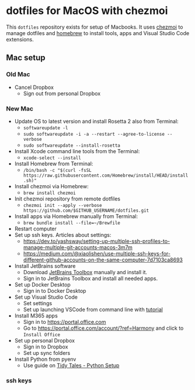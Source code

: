 # dotfiles for MacOS with chezmoi

This `dotfiles` repository exists for setup of Macbooks. It uses [chezmoi](https://www.chezmoi.io) to manage dotfiles and [homebrew](https://brew.sh) to install tools, apps and Visual Studio Code extensions.

## Mac setup

### Old Mac

- Cancel Dropbox
    - Sign out from personal Dropbox

### New Mac

- Update OS to latest version and install Rosetta 2 also from Terminal:
    - `softwareupdate -l`
    - `sudo softwareupdate -i -a --restart --agree-to-license --verbose`
    - `sudo softwareupdate --install-rosetta`
- Install Xcode command line tools from the Terminal:
    - `xcode-select --install`
- Install Homebrew from Terminal:
    - `/bin/bash -c "$(curl -fsSL https://raw.githubusercontent.com/Homebrew/install/HEAD/install.sh)"`
- Install chezmoi via Homebrew:
    - `brew install chezmoi`
- Init chezmoi repository from remote dotfiles
    - `chezmoi init --apply --verbose https://github.com/$GITHUB_USERNAME/dotfiles.git`
- Install apps via Homebrew manually from Terminal:
    - `brew bundle install --file=~/Brewfile`
- Restart computer
- Set up ssh keys. Articles about settings:
    - https://dev.to/yashsway/setting-up-multiple-ssh-profiles-to-manage-multiple-git-accounts-macos-3m7m
    - https://medium.com/@xiaolishen/use-multiple-ssh-keys-for-different-github-accounts-on-the-same-computer-7d7103ca8693
- Install JetBrains software
    - Download [JetBrains Toolbox](https://www.jetbrains.com/toolbox-app/) manually and install it.
    - Sign in to JetBrains Toolbox and install all needed apps.
- Set up Docker Desktop
    - Sign in to Docker Desktop
- Set up Visual Studio Code
    - Set settings
    - Set up launching VSCode from command line with [tutorial](https://code.visualstudio.com/docs/setup/mac#_launching-from-the-command-line)
- Install M365 apps
    - Sign in to https://portal.office.com
    - Go to https://portal.office.com/account/?ref=Harmony and click to `Install Office`
- Set up personal Dropbox
    - Sign in to Dropbox
    - Set up sync folders
- Install Python from pyenv
    - Use guide on [Tidy Tales - Python Setup](https://tidytales.ca/series/2023-01-24_reproducible-data-science/posts/python-setup)


### ssh keys

